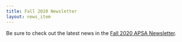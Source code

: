 ```yaml
---
title: Fall 2020 Newsletter
layout: news_item
---
```


Be sure to check out the latest news in the <a href="/assets/pdfs/2020-10-Newsletter.pdf">Fall 2020 APSA Newsletter</a>.

